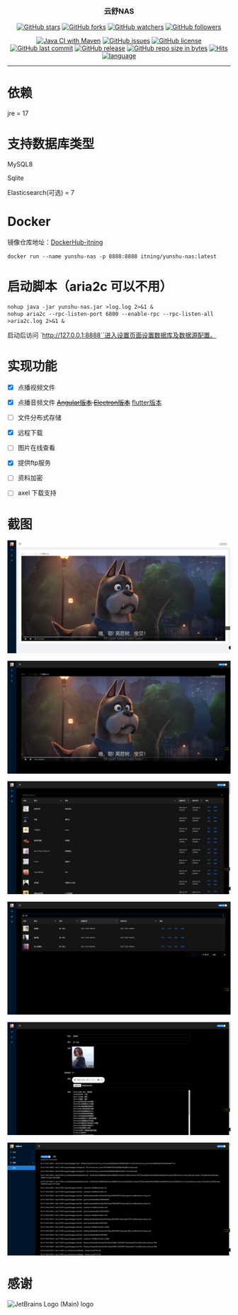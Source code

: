 <h3 align="center">云舒NAS</h3>
<div align="center">

[![GitHub stars](https://img.shields.io/github/stars/itning/yunshu-nas.svg?style=social&label=Stars)](https://github.com/itning/yunshu-nas/stargazers)
[![GitHub forks](https://img.shields.io/github/forks/itning/yunshu-nas.svg?style=social&label=Fork)](https://github.com/itning/yunshu-nas/network/members)
[![GitHub watchers](https://img.shields.io/github/watchers/itning/yunshu-nas.svg?style=social&label=Watch)](https://github.com/itning/yunshu-nas/watchers)
[![GitHub followers](https://img.shields.io/github/followers/itning.svg?style=social&label=Follow)](https://github.com/itning?tab=followers)


</div>

<div align="center">

[![Java CI with Maven](https://github.com/itning/yunshu-nas/actions/workflows/maven.yml/badge.svg)](https://github.com/itning/yunshu-nas/actions/workflows/maven.yml)
[![GitHub issues](https://img.shields.io/github/issues/itning/yunshu-nas.svg)](https://github.com/itning/yunshu-nas/issues)
[![GitHub license](https://img.shields.io/github/license/itning/yunshu-nas.svg)](https://github.com/itning/yunshu-nas/blob/master/LICENSE)
[![GitHub last commit](https://img.shields.io/github/last-commit/itning/yunshu-nas.svg)](https://github.com/itning/yunshu-nas/commits)
[![GitHub release](https://img.shields.io/github/release/itning/yunshu-nas.svg)](https://github.com/itning/yunshu-nas/releases)
[![GitHub repo size in bytes](https://img.shields.io/github/repo-size/itning/yunshu-nas.svg)](https://github.com/itning/yunshu-nas)
[![Hits](https://hitcount.itning.top?u=itning&r=yunshu-nas)](https://github.com/itning/hit-count)
[![language](https://img.shields.io/badge/language-JAVA-green.svg)](https://github.com/itning/yunshu-nas)

</div>

---

# 依赖

jre = 17

# 支持数据库类型

MySQL8

Sqlite

Elasticsearch(可选) = 7

# Docker

镜像仓库地址：[DockerHub-itning](https://hub.docker.com/r/itning/yunshu-nas/tags?page=1&ordering=last_updated)

```shell script
docker run --name yunshu-nas -p 8888:8888 itning/yunshu-nas:latest
```

# 启动脚本（aria2c 可以不用）

```shell script
nohup java -jar yunshu-nas.jar >log.log 2>&1 &
nohup aria2c --rpc-listen-port 6800 --enable-rpc --rpc-listen-all >aria2c.log 2>&1 &
```

启动后访问 `http://127.0.0.1:8888``进入设置页面设置数据库及数据源配置。

# 实现功能
- [X] 点播视频文件

- [X] 点播音频文件 ~~[Angular版本](https://github.com/itning/YunShuMusicClient) [Electron版本](https://github.com/itning/YunShuMusicClientElectron)~~ [flutter版本](https://github.com/itning/yunshu_music)

- [ ] 文件分布式存储

- [X] 远程下载

- [ ] 图片在线查看

- [X] 提供ftp服务

- [ ] 资料加密

- [ ] axel 下载支持

# 截图

![](https://raw.githubusercontent.com/itning/yunshu-nas/master/pic/a.png)

![](https://raw.githubusercontent.com/itning/yunshu-nas/master/pic/b.png)

![](https://raw.githubusercontent.com/itning/yunshu-nas/master/pic/c.png)

![](https://raw.githubusercontent.com/itning/yunshu-nas/master/pic/d.png)

![](https://raw.githubusercontent.com/itning/yunshu-nas/master/pic/e.png)

![](https://raw.githubusercontent.com/itning/yunshu-nas/master/pic/f.png)

# 感谢

![JetBrains Logo (Main) logo](https://resources.jetbrains.com/storage/products/company/brand/logos/jb_beam.svg)
